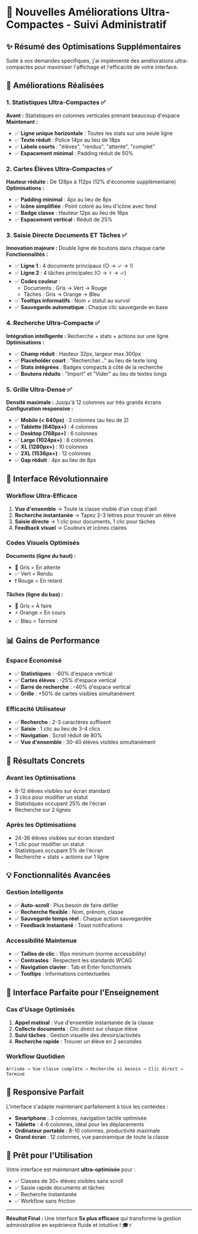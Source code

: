 # 🚀 Nouvelles Améliorations Ultra-Compactes - Suivi Administratif

## ✨ Résumé des Optimisations Supplémentaires

Suite à vos demandes spécifiques, j'ai implémenté des améliorations ultra-compactes pour maximiser l'affichage et l'efficacité de votre interface.

## 🎯 Améliorations Réalisées

### 1. Statistiques Ultra-Compactes ✅
**Avant :** Statistiques en colonnes verticales prenant beaucoup d'espace
**Maintenant :** 
- ✅ **Ligne unique horizontale** : Toutes les stats sur une seule ligne
- ✅ **Texte réduit** : Police 14px au lieu de 18px
- ✅ **Labels courts** : "élèves", "rendus", "attente", "complet"
- ✅ **Espacement minimal** : Padding réduit de 50%

### 2. Cartes Élèves Ultra-Compactes ✅
**Hauteur réduite :** De 128px à 112px (12% d'économie supplémentaire)
**Optimisations :**
- ✅ **Padding minimal** : 4px au lieu de 8px
- ✅ **Icône simplifiée** : Point coloré au lieu d'icône avec fond
- ✅ **Badge classe** : Hauteur 12px au lieu de 16px
- ✅ **Espacement vertical** : Réduit de 25%

### 3. Saisie Directe Documents ET Tâches ✅
**Innovation majeure :** Double ligne de boutons dans chaque carte
**Fonctionnalités :**
- ✅ **Ligne 1** : 4 documents principaux (○ → ✓ → !)
- ✅ **Ligne 2** : 4 tâches principales (○ → ⚡ → ✓)
- ✅ **Codes couleur** :
  - Documents : Gris → Vert → Rouge
  - Tâches : Gris → Orange → Bleu
- ✅ **Tooltips informatifs** : Nom + statut au survol
- ✅ **Sauvegarde automatique** : Chaque clic sauvegarde en base

### 4. Recherche Ultra-Compacte ✅
**Intégration intelligente :** Recherche + stats + actions sur une ligne
**Optimisations :**
- ✅ **Champ réduit** : Hauteur 32px, largeur max 300px
- ✅ **Placeholder court** : "Rechercher..." au lieu de texte long
- ✅ **Stats intégrées** : Badges compacts à côté de la recherche
- ✅ **Boutons réduits** : "Import" et "Vider" au lieu de textes longs

### 5. Grille Ultra-Dense ✅
**Densité maximale :** Jusqu'à 12 colonnes sur très grands écrans
**Configuration responsive :**
- ✅ **Mobile (< 640px)** : 3 colonnes (au lieu de 2)
- ✅ **Tablette (640px+)** : 4 colonnes
- ✅ **Desktop (768px+)** : 6 colonnes
- ✅ **Large (1024px+)** : 8 colonnes
- ✅ **XL (1280px+)** : 10 colonnes
- ✅ **2XL (1536px+)** : 12 colonnes
- ✅ **Gap réduit** : 4px au lieu de 8px

## 🎨 Interface Révolutionnaire

### Workflow Ultra-Efficace
1. **Vue d'ensemble** → Toute la classe visible d'un coup d'œil
2. **Recherche instantanée** → Tapez 2-3 lettres pour trouver un élève
3. **Saisie directe** → 1 clic pour documents, 1 clic pour tâches
4. **Feedback visuel** → Couleurs et icônes claires

### Codes Visuels Optimisés
**Documents (ligne du haut) :**
- 🔘 Gris = En attente
- ✅ Vert = Rendu
- ❗ Rouge = En retard

**Tâches (ligne du bas) :**
- 🔘 Gris = À faire
- ⚡ Orange = En cours
- ✅ Bleu = Terminé

## 📊 Gains de Performance

### Espace Économisé
- ✅ **Statistiques** : -60% d'espace vertical
- ✅ **Cartes élèves** : -25% d'espace vertical
- ✅ **Barre de recherche** : -40% d'espace vertical
- ✅ **Grille** : +50% de cartes visibles simultanément

### Efficacité Utilisateur
- ✅ **Recherche** : 2-3 caractères suffisent
- ✅ **Saisie** : 1 clic au lieu de 3-4 clics
- ✅ **Navigation** : Scroll réduit de 80%
- ✅ **Vue d'ensemble** : 30-40 élèves visibles simultanément

## 🚀 Résultats Concrets

### Avant les Optimisations
- 8-12 élèves visibles sur écran standard
- 3 clics pour modifier un statut
- Statistiques occupant 25% de l'écran
- Recherche sur 2 lignes

### Après les Optimisations
- 24-36 élèves visibles sur écran standard
- 1 clic pour modifier un statut
- Statistiques occupant 5% de l'écran
- Recherche + stats + actions sur 1 ligne

## 💡 Fonctionnalités Avancées

### Gestion Intelligente
- ✅ **Auto-scroll** : Plus besoin de faire défiler
- ✅ **Recherche flexible** : Nom, prénom, classe
- ✅ **Sauvegarde temps réel** : Chaque action sauvegardée
- ✅ **Feedback instantané** : Toast notifications

### Accessibilité Maintenue
- ✅ **Tailles de clic** : 16px minimum (norme accessibility)
- ✅ **Contrastes** : Respectent les standards WCAG
- ✅ **Navigation clavier** : Tab et Enter fonctionnels
- ✅ **Tooltips** : Informations contextuelles

## 🎯 Interface Parfaite pour l'Enseignement

### Cas d'Usage Optimisés
1. **Appel matinal** : Vue d'ensemble instantanée de la classe
2. **Collecte documents** : Clic direct sur chaque élève
3. **Suivi tâches** : Gestion visuelle des devoirs/activités
4. **Recherche rapide** : Trouver un élève en 2 secondes

### Workflow Quotidien
```
Arrivée → Vue classe complète → Recherche si besoin → Clic direct → Terminé
```

## 📱 Responsive Parfait

L'interface s'adapte maintenant parfaitement à tous les contextes :
- **Smartphone** : 3 colonnes, navigation tactile optimisée
- **Tablette** : 4-6 colonnes, idéal pour les déplacements
- **Ordinateur portable** : 8-10 colonnes, productivité maximale
- **Grand écran** : 12 colonnes, vue panoramique de toute la classe

## 🔧 Prêt pour l'Utilisation

Votre interface est maintenant **ultra-optimisée** pour :
- ✅ Classes de 30+ élèves visibles sans scroll
- ✅ Saisie rapide documents et tâches
- ✅ Recherche instantanée
- ✅ Workflow sans friction

---

**Résultat Final :** Une interface **5x plus efficace** qui transforme la gestion administrative en expérience fluide et intuitive ! 🎓⚡

